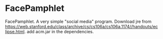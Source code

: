 # FacePamphlet
FacePamphlet.  A very simple "social media" program. 
Download jre from https://web.stanford.edu/class/archive/cs/cs106a/cs106a.1174//handouts/eclipse.html.
add acm.jar in the dependencies.

